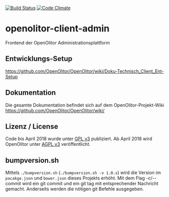 [![Build Status](https://travis-ci.org/OpenOlitor/openolitor-client-admin.svg?branch=prod)](https://travis-ci.org/OpenOlitor/openolitor-client-admin)
[![Code Climate](https://codeclimate.com/github/OpenOlitor/openolitor-client-admin/badges/gpa.svg)](https://codeclimate.com/github/OpenOlitor/openolitor-client-admin)

# openolitor-client-admin
Frontend der OpenOlitor Administrationsplattform

## Entwicklungs-Setup
https://github.com/OpenOlitor/OpenOlitor/wiki/Doku-Technisch_Client_Ent-Setup

## Dokumentation
Die gesamte Dokumentation befindet sich auf dem OpenOlitor-Projekt-Wiki
https://github.com/OpenOlitor/OpenOlitor/wiki/

## Lizenz / License
Code bis April 2018 wurde unter [GPL v3](LICENSE_legacy) publiziert. Ab April 2018 wird OpenOlitor unter [AGPL v3](LICENSE) veröffentlicht.

## bumpversion.sh
Mittels `./bumpversion.sh` (`./bumpversion.sh -v 1.0.x`) wird die Version im `pacakge.json` und `bower.json` dieses Projekts erhöht.
Mit dem Flag -c/--commit wird ein git commit und ein git tag mit entsprechender Nachricht gemacht.
Anderseits werden die nötigen git Befehle ausgegeben.

